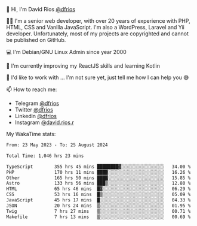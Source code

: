 👋 Hi, I'm David Rios [@dfrios](https://github.com/dfrios)

👨‍💻 I'm a senior web developer, with over 20 years of experience with PHP, HTML, CSS and Vanilla JavaScript. I'm also a WordPress, Laravel and Yii developer. Unfortunately, most of my projects are copyrighted and cannot be published on GitHub.

💻 I'm Debian/GNU Linux Admin since year 2000

🌱 I'm currently improving my ReactJS skills and learning Kotlin

💞️ I'd like to work with ... I'm not sure yet, just tell me how I can help you 😅


📫 How to reach me:
* Telegram [@dfrios](https://t.me/dfrios)
* Twitter [@dfrios](https://twitter.com/dfrios)
* Linkedin [@dfrios](https://linkedin.com/in/dfrios)
* Instagram [@david.rios.r](https://instagram.com/david.rios.r)



My WakaTime stats:
<!--START_SECTION:waka-->

```txt
From: 23 May 2023 - To: 25 August 2024

Total Time: 1,046 hrs 23 mins

TypeScript        355 hrs 45 mins ████████▓░░░░░░░░░░░░░░░░   34.00 %
PHP               170 hrs 11 mins ████░░░░░░░░░░░░░░░░░░░░░   16.26 %
Other             165 hrs 50 mins ████░░░░░░░░░░░░░░░░░░░░░   15.85 %
Astro             133 hrs 56 mins ███▒░░░░░░░░░░░░░░░░░░░░░   12.80 %
HTML              65 hrs 46 mins  █▓░░░░░░░░░░░░░░░░░░░░░░░   06.29 %
CSS               53 hrs 16 mins  █▒░░░░░░░░░░░░░░░░░░░░░░░   05.09 %
JavaScript        45 hrs 17 mins  █░░░░░░░░░░░░░░░░░░░░░░░░   04.33 %
JSON              20 hrs 24 mins  ▒░░░░░░░░░░░░░░░░░░░░░░░░   01.95 %
Twig              7 hrs 27 mins   ▒░░░░░░░░░░░░░░░░░░░░░░░░   00.71 %
Makefile          7 hrs 13 mins   ▒░░░░░░░░░░░░░░░░░░░░░░░░   00.69 %
```

<!--END_SECTION:waka-->
